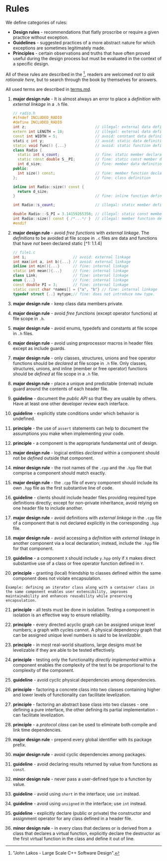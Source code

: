[//]: # (
Copyright Quadrivium LLC
All Rights Reserved
SPDX-License-Identifier: Apache-2.0
)

# Rules

We define categories of rules:

- **Design rules** - recommendations that flatly proscribe or require a given practice without exception.
- **Guidelines** - suggested practices of a more abstract nature for which exceptions are sometimes legitimately made.
- **Principles** - certain observations and truths that have often proved useful during the design process but must be evaluated in the context of a specific design.

All of these rules are described in the [^1], readers are welcomed *not to ask rationale here*, but to search through the book by themselves for answers.

All used terms are described in [terms.md](./terms.md).

1. **major design rule** - It is almost always an error to place a *definition* with *external linkage* in a `.h` file.

   ```C++
   // radio.h
   #ifndef INCLUDED_RADIO
   #define INCLUDED_RADIO
   int z;                               // illegal: external data definition
   extern int LENGTH = 10;              // illegal: external data definition
   const int WIDTH = 5;                 // avoid: constant data definition
   stati c int y;                       // avoid: static data definition
   static void func() {...}             // avoid: static function definition
   class Radio {
     static int s_count;                // fine: static member declaration
     static const double S__PI;         // fine: static const member dec.
     int d_size;                        // fine: member data definition
   public:
     int size() const;                  // fine: member function declaration
   };                                   // fine: class definition

   inline int Radio::size() const {
     return d_size;
   }                                    // fine: inline function definition

   int Radio::s_count;                  // illegal: static member definition

   double Radio::-S_PI = 3.14159265358; // illegal: static const member def,
   int Radio::size() const { /*...*/ }  // illegal: member function definition
   #endif
   ```

2. **major design rule** - avoid *free functions* with *external linkage*. The *definitions* to be avoided at file scope in `.c` files are data and functions that have *not* been declared static [^1: 1.1.4]

   ```C++
   // file1.c
   int i;                     // avoid: external linkage
   int max(int a, int b){...} // avoid: external linkage
   inline int min(){...}      // fine: internal linkage
   static int mean(){...}     // fine: internal linkage
   class Link;                // fine: internal linkage
   enum {...}                 // fine: internal linkage
   const double PI = 3;       // fine: internal linkage
   static const char *names[] = {"a", "b"} // fine: internal linkage
   typedef struct {..} mytype;// fine: does not introduce new type.
   ```

3. **major design rule** - keep class data members private.

4. **major design rule** - avoid *free functions* (except operator functions) at file scope in `.h`.

5. **major design rule** - avoid  enums, typedefs and constants at file scope in `.h` files.

6. **major design rule** - avoid using preprocessor macros in header files except as include guards.

7. **major design rule** - only classes, structures, unions and free operator functions should be *declared*  at file scope in `.h` file. Only classes, structures, unions, and inline (member or free operator) functions should be *defined* at file scope in a `.h` file.

8. **major design rule** - place a unique and predictable (internal) include guard around the contents of each header file.

9. **guideline** - document the *public  API* so that they are usable by others. Have at least one other developer review each interface.

10. **guideline** - explicitly state conditions under which behavior is undefined.

11. **principle** - the use of `assert` statements can help to document the assumptions you make when implementing your code.

12. **principle** - a component is the appropriate fundamental unit of design.

13. **major design rule** - logical entities *declared* within a component should not be *defined* outside that component.

14. **minor design rule** - the root names of the `.cpp` and the `.hpp` file that comprise a component should match exactly.

15. **major design rule** - the `.cpp` file of every component should include its own `.hpp` file as the first substantive line of code.

16. **guideline** - clients should include header files providing required type definitions directly; except for non-private inheritance, avoid relying on one header file to include another.

17. **major design rule** - avoid definitions with *external linkage* in the `.cpp` file of a component that is not declared explicitly in the corresponding `.hpp` file.

18.  **major design rule** - avoid accessing a *definition* with *external linkage* in another component via a local declaration; instead, include the `.hpp` file for that component.

19. **guideline** - a component `X` should include `y.hpp` only if `X` makes direct substantive use of a class or free operator function defined in `Y`.

20.  **principle** - granting (local) friendship to classes defined within the same component does not violate encapsulation.

    Example: defining an iterator class along with a container class in the same component enables user extensibility, improves maintainability and enhances reusability while preserving encapsulation.

21. **principle** - all tests must be done in isolation. Testing a component in isolation is an effective way to ensure reliability.

22. **principle** - every directed acyclic graph can be assigned unique level numbers; a graph with cycles cannot. A physical dependency graph that can be assigned unique level numbers is said to be *levelizable*.

23. **principle** - in most real-world situations, large designs must be levelizable if they are able to be tested effectively.

24. **principle** - testing only the functionality *directly implemented* within a component enables the complexity of the test to be proportional to the complexity of the component.

25. **guideline** - avoid cyclic physical dependencies among dependencies.

26. **principle** - factoring a concrete class into two classes containing higher and lower levels of functionality can facilitate levelization.

27. **principle** - factoring an abstract base class into two classes - one defining a pure interface, the other defining its partial implementation - can facilitate levelization.

28. **principle** - a *protocol class* can be used to eliminate both compile and link time dependencies.

29. **major design rule** - prepend every global identifier with its package prefix.

30. **major design rule** - avoid cyclic dependencies among packages.

31. **guideline** - avoid declaring results returned by value from functions as `const`.

32. **minor design rule** - never pass a user-defined type to a function by value.

33. **guideline** - avoid using `short` in the interface; use `int` instead.

34. **guideline** - avoid using `unsigned` in the interface; use `int` instead.

35. **guideline** - explicitly declare (public or private) the constructor and assignment operator for any class defined in a header file.

36. **minor design rule** - in every class that declares or is derived from a class that declares a virtual function, explicitly declare the destructor as the first virtual function in the class and define it out of line.


[^1]: "John Lakos - Large Scale C++ Software Design".
